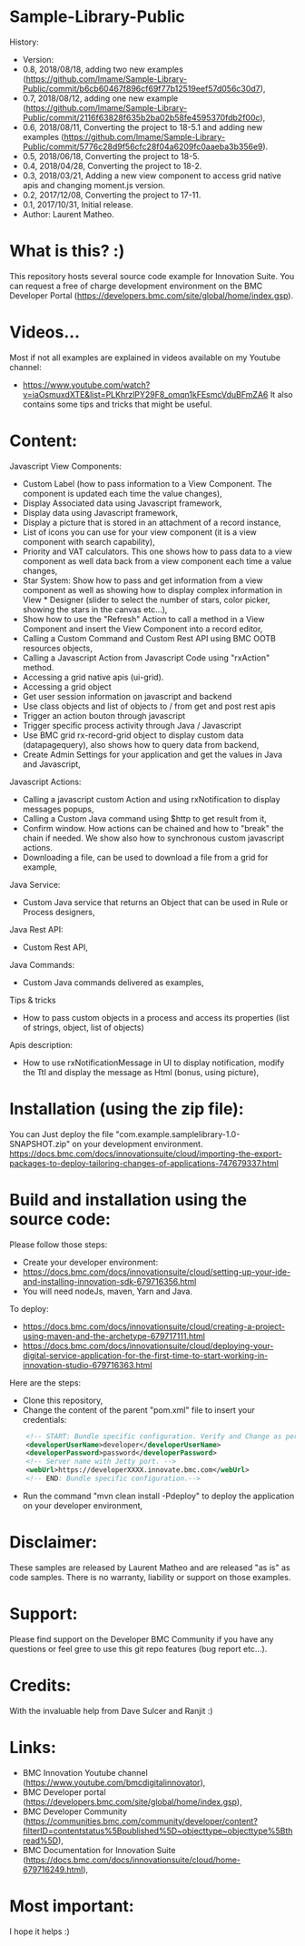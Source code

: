 # Sample-Library-Public
History:
* Version:
* 0.8, 2018/08/18, adding two new examples (https://github.com/lmame/Sample-Library-Public/commit/b6cb60467f896cf69f77b12519eef57d056c30d7),
* 0.7, 2018/08/12, adding one new example (https://github.com/lmame/Sample-Library-Public/commit/2116f63828f635b2ba02b58fe4595370fdb2f00c),
* 0.6, 2018/08/11, Converting the project to 18-5.1 and adding new examples (https://github.com/lmame/Sample-Library-Public/commit/5776c28d9f56cfc28f04a6209fc0aaeba3b356e9).
* 0.5, 2018/06/18, Converting the project to 18-5.
* 0.4, 2018/04/28, Converting the project to 18-2.
* 0.3, 2018/03/21, Adding a new view component to access grid native apis and changing moment.js version.
* 0.2, 2017/12/08, Converting the project to 17-11.
* 0.1, 2017/10/31, Initial release.
* Author: Laurent Matheo.


# What is this? :)
This repository hosts several source code example for Innovation Suite.
You can request a free of charge development environment on the BMC Developer Portal (https://developers.bmc.com/site/global/home/index.gsp).


# Videos...
Most if not all examples are explained in videos available on my Youtube channel:
* https://www.youtube.com/watch?v=iaOsmuxdXTE&list=PLKhrzlPY29F8_omqn1kFEsmcVduBFmZA6
It also contains some tips and tricks that might be useful.


# Content:
Javascript View Components:
* Custom Label (how to pass information to a View Component. The component is updated each time the value changes),
* Display Associated data using Javascript framework,
* Display data using Javascript framework,
* Display a picture that is stored in an attachment of a record instance,
* List of icons you can use for your view component (it is a view component with search capability),
* Priority and VAT calculators. This one shows how to pass data to a view component as well data back from a view component each time a value changes,
* Star System: Show how to pass and get information from a view component as well as showing how to display complex information in View * Designer (slider to select the number of stars, color picker, showing the stars in the canvas etc...),
* Show how to use the "Refresh" Action to call a method in a View Component and insert the View Component into a record editor,
* Calling a Custom Command and Custom Rest API using BMC OOTB resources objects,
* Calling a Javascript Action from Javascript Code using "rxAction" method.
* Accessing a grid native apis (ui-grid).
* Accessing a grid object
* Get user session information on javascript and backend
* Use class objects and list of objects to / from get and post rest apis
* Trigger an action bouton through javascript
* Trigger specific process activity through Java / Javascript
* Use BMC grid rx-record-grid object  to display custom data (datapagequery), also shows how to query data from backend,
* Create Admin Settings for your application and get the values in Java and Javascript,


Javascript Actions:
* Calling a javascript custom Action and using rxNotification to display messages popups,
* Calling a Custom Java command using $http to get result from it,
* Confirm window. How actions can be chained and how to "break" the chain if needed. We show also how to synchronous custom javascript actions.
* Downloading a file, can be used to download a file from a grid for example,


Java Service:
* Custom Java service that returns an Object that can be used in Rule or Process designers,


Java Rest API:
* Custom Rest API,


Java Commands:
* Custom Java commands delivered as examples,


Tips & tricks
* How to pass custom objects in a process and access its properties (list of strings, object, list of objects)


Apis description:
* How to use rxNotificationMessage in UI to display notification, modify the Ttl and display the message as Html (bonus, using picture),


# Installation (using the zip file):
You can Just deploy the file "com.example.samplelibrary-1.0-SNAPSHOT.zip" on your development environment.
https://docs.bmc.com/docs/innovationsuite/cloud/importing-the-export-packages-to-deploy-tailoring-changes-of-applications-747679337.html


# Build and installation using the source code:
Please follow those steps:
* Create your developer environment:
* https://docs.bmc.com/docs/innovationsuite/cloud/setting-up-your-ide-and-installing-innovation-sdk-679716356.html
* You will need nodeJs, maven, Yarn and Java.

To deploy:
* https://docs.bmc.com/docs/innovationsuite/cloud/creating-a-project-using-maven-and-the-archetype-679717111.html
* https://docs.bmc.com/docs/innovationsuite/cloud/deploying-your-digital-service-application-for-the-first-time-to-start-working-in-innovation-studio-679716363.html

Here are the steps:
* Clone this repository,
* Change the content of the parent "pom.xml" file to insert your credentials:
```xml
    <!-- START: Bundle specific configuration. Verify and Change as per environment -->
    <developerUserName>developer</developerUserName>
    <developerPassword>password</developerPassword>
    <!-- Server name with Jetty port. -->
    <webUrl>https://developerXXXX.innovate.bmc.com</webUrl>
    <!-- END: Bundle specific configuration.-->
```
* Run the command "mvn clean install -Pdeploy" to deploy the application on your developer environment,


# Disclaimer:
These samples are released by Laurent Matheo and are released "as is" as code samples. There is no warranty, liability or support on those examples.


# Support:
Please find support on the Developer BMC Community if you have any questions or feel gree to use this git repo features (bug report etc...).


# Credits:
With the invaluable help from Dave Sulcer and Ranjit :)


# Links:
* BMC Innovation Youtube channel (https://www.youtube.com/bmcdigitalinnovator),
* BMC Developer portal (https://developers.bmc.com/site/global/home/index.gsp),
* BMC Developer Community (https://communities.bmc.com/community/developer/content?filterID=contentstatus%5Bpublished%5D~objecttype~objecttype%5Bthread%5D),
* BMC Documentation for Innovation Suite (https://docs.bmc.com/docs/innovationsuite/cloud/home-679716249.html),


# Most important:
I hope it helps :)
